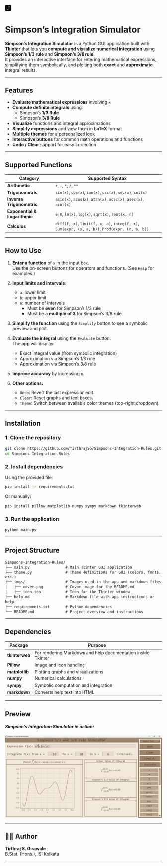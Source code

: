 <img src="imgs/icon.png" alt="emoji" width="20" height="20">

# Simpson’s Integration Simulator

**Simpson’s Integration Simulator** is a Python GUI application built with **Tkinter** that lets you **compute and visualize numerical integration** using **Simpson’s 1/3 rule** and **Simpson’s 3/8 rule**.  
It provides an interactive interface for entering mathematical expressions, simplifying them symbolically, and plotting both **exact** and **approximate** integral results.

---

## Features

- **Evaluate mathematical expressions** involving `x`
- **Compute definite integrals** using:
  - Simpson’s **1/3 Rule**
  - Simpson’s **3/8 Rule**
- **Visualize** functions and integral approximations
- **Simplify expressions** and view them in **LaTeX** format
- **Multiple themes** for a personalized look
- **Interactive buttons** for common math operations and functions
-  **Undo / Clear** support for easy correction

---

## Supported Functions

| Category | Supported Syntax |
|-----------|------------------|
| **Arithmetic** | `+`, `-`, `*`, `/`, `**` |
| **Trigonometric** | `sin(x)`, `cos(x)`, `tan(x)`, `csc(x)`, `sec(x)`, `cot(x)` |
| **Inverse Trigonometric** | `asin(x)`, `acos(x)`, `atan(x)`, `acsc(x)`, `asec(x)`, `acot(x)` |
| **Exponential & Logarithmic** | `e`, `π`, `ln(x)`, `log(x)`, `sqrt(x)`, `root(x, n)` |
| **Calculus** | `diff(f, x)`, `limit(f, x, a)`, `integ(f, x)`, `Sum(expr, (x, a, b))`, `Prod(expr, (x, a, b))` |

---

## How to Use

1. **Enter a function** of `x` in the input box.  
   Use the on-screen buttons for operators and functions. (See `Help` for examples.)

2. **Input limits and intervals**:
   - `a`: lower limit  
   - `b`: upper limit  
   - `n`: number of intervals  
     - Must be **even** for Simpson’s 1/3 rule  
     - Must be a **multiple of 3** for Simpson’s 3/8 rule  

3. **Simplify the function** using the `Simplify` button to see a symbolic preview and plot.

4. **Evaluate the integral** using the `Evaluate` button.  
   The app will display:
   - Exact integral value (from symbolic integration)
   - Approximation via Simpson’s 1/3 rule
   - Approximation via Simpson’s 3/8 rule

5. **Improve accuracy** by increasing `n`.

6. **Other options:**
   - `Undo`: Revert the last expression edit.  
   - `Clear`: Reset graphs and text boxes.  
   - `Theme`: Switch between available color themes (top-right dropdown).

---

## Installation

### 1. Clone the repository
```bash
git clone https://github.com/TirthrajSG/Simpsons-Integration-Rules.git
cd Simpsons-Integration-Rules
```

### 2. Install dependencies
Using the provided file:
```bash
pip install -r requirements.txt
```
Or manually:
```bash
pip install pillow matplotlib numpy sympy markdown tkinterweb
```

### 3. Run the application
```bash
python main.py
```

---

## Project Structure
```
Simpsons-Integration-Rules/
├── main.py                # Main Tkinter GUI application
├── theme.py               # Theme definitions for GUI (colors, fonts, etc.)
├── imgs/                  # Images used in the app and markdown files
│   ├── cover.png          # Cover image for the README.md
│   ├── icon.ico           # Icon for the Tkinter window
├── help.md                # Markdown file with app instructions or help
├── requirements.txt       # Python dependencies
└── README.md              # Project overview and instructions
```

---

## Dependencies

| Package | Purpose |
|----------|----------|
| **tkinterweb** | For rendering Markdown and help documentation inside Tkinter |
| **Pillow** | Image and icon handling |
| **matplotlib** | Plotting graphs and visualizations |
| **numpy** | Numerical calculations |
| **sympy** | Symbolic computation and integration |
| **markdown** | Converts help text into HTML |

---

## Preview

#### *Simpson’s Integration Simulator in action:*
![](imgs/cover.png)

---

## 🧑‍💻 Author

**Tirthraj S. Girawale**  
B.Stat. (Hons.), ISI Kolkata  

---